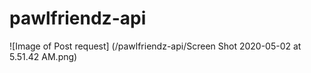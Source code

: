 # pawlfriendz-api
![Image of Post request]
(/pawlfriendz-api/Screen Shot 2020-05-02 at 5.51.42 AM.png)
